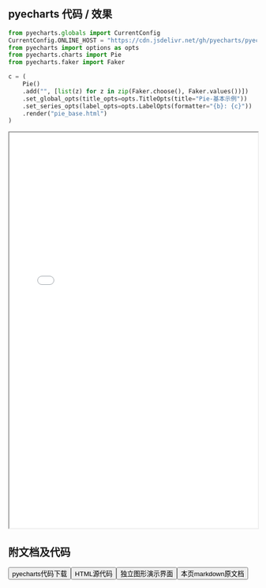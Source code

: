 
## pyecharts 代码 / 效果

```python
from pyecharts.globals import CurrentConfig
CurrentConfig.ONLINE_HOST = "https://cdn.jsdelivr.net/gh/pyecharts/pyecharts-assets@latest/assets/"
from pyecharts import options as opts
from pyecharts.charts import Pie
from pyecharts.faker import Faker

c = (
    Pie()
    .add("", [list(z) for z in zip(Faker.choose(), Faker.values())])
    .set_global_opts(title_opts=opts.TitleOpts(title="Pie-基本示例"))
    .set_series_opts(label_opts=opts.LabelOpts(formatter="{b}: {c}"))
    .render("pie_base.html")
)

```

<iframe width="100%" height="800px" src="/pyecharts/Pie/pie_base.html"></iframe>

## 附文档及代码

<a href="https://cdn.jsdelivr.net/gh/wfy-belief/python/docs/pyecharts/Pie/pie_base.py"><button class="mybutton">pyecharts代码下载</button></a><a href="https://cdn.jsdelivr.net/gh/wfy-belief/python/docs/pyecharts/Pie/pie_base.html"><button class="mybutton">HTML源代码</button></a><a href="https://python.wfyblog.cn/pyecharts/Pie/pie_base.html"><button class="mybutton">独立图形演示界面</button></a><a href="https://cdn.jsdelivr.net/gh/wfy-belief/python/docs/pyecharts/Pie/pie_base.md"><button class="mybutton">本页markdown原文档</button></a>
